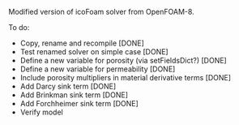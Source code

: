 Modified version of icoFoam solver from OpenFOAM-8.

To do:
- Copy, rename and recompile [DONE]
- Test renamed solver on simple case [DONE]
- Define a new variable for porosity (via setFieldsDict?) [DONE]
- Define a new variable for permeability [DONE]
- Include porosity multipliers in material derivative terms [DONE]
- Add Darcy sink term [DONE]
- Add Brinkman sink term [DONE]
- Add Forchheimer sink term [DONE]
- Verify model
